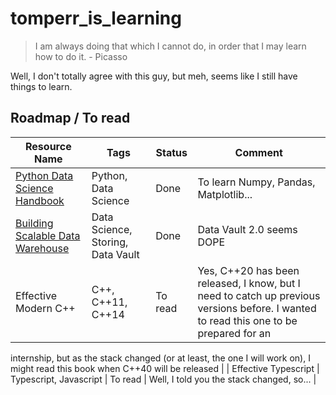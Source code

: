 # tomperr_is_learning


> I am always doing that which I cannot do, in order that I may learn how to do it. - Picasso

Well, I don't totally agree with this guy, but meh, seems like I still have things to learn.


## Roadmap / To read

| Resource Name     | Tags   | Status     | Comment   |
|-------------------|-----------|------------|-----------|
| [Python Data Science Handbook](./Python_Data_Science_Handbook/README.md) | Python, Data Science | Done | To learn Numpy, Pandas, Matplotlib... |
| [Building Scalable Data Warehouse](./Building_Scalable_Data_Warehouse/README.md) | Data Science, Storing, Data Vault | Done | Data Vault 2.0 seems DOPE |
| Effective Modern C++ | C++, C++11, C++14 | To read | Yes, C++20 has been released, I know, but I need to catch up previous versions before. I wanted to read this one to be prepared for an
internship, but as the stack changed (or at least, the one I will work on), I might read this book
when C++40 will be released |
| Effective Typescript | Typescript, Javascript | To read | Well, I told you the stack changed,
so... |
